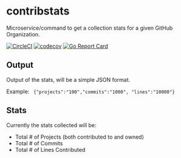 # contribstats

Microservice/command to get a collection stats for a given GitHub Organization.

[![CircleCI](https://circleci.com/gh/thales-e-security/contribstats/tree/master.svg?style=svg)](https://circleci.com/gh/thales-e-security/contribstats/tree/master) [![codecov](https://codecov.io/gh/thales-e-security/contribstats/branch/master/graph/badge.svg)](https://codecov.io/gh/thales-e-security/contribstats) [![Go Report Card](https://goreportcard.com/badge/github.com/thales-e-security/contribstats)](https://goreportcard.com/report/github.com/thales-e-security/contribstats)


## Output

Output of the stats, will be a simple JSON format.

Example:
`
{"projects":"100","commits":"1000", "lines":"10000"}` 

## Stats

Currently the stats collected will be:

- Total \# of Projects (both contributed to and owned)
- Total \# of Commits 
- Total \# of Lines Contributed